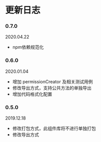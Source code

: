 # 更新日志

### 0.7.0

2020.04.22

* npm依赖规范化

### 0.6.0

2020.01.04

* 增加 permissionCreator 及相关测试用例
* 修改导出方式，支持公共方法的单独导出
* 增加代码格式化配置

### 0.5.0

2019.12.18

* 修改打包方式，此组件库将不进行单独打包
* 修改导出方式
